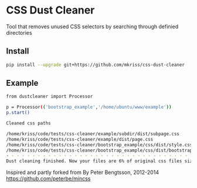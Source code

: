CSS Dust Cleaner
================

Tool that removes unused CSS selectors by searching through definied directories


Install 
--------------
```sh
pip install --upgrade git+https://github.com/mkriss/css-dust-cleaner

```




Example
--------------
```sh
from dustcleaner import Processor

p = Processor(('bootstrap_example','/home/ubuntu/www/example'))
p.start()

Cleaned css paths

/home/kriss/code/tests/css-cleaner/example/subdir/dist/subpage.css
/home/kriss/code/tests/css-cleaner/example/dist/page.css
/home/kriss/code/tests/css-cleaner/bootstrap_example/css/dist/style.css
/home/kriss/code/tests/css-cleaner/bootstrap_example/css/dist/bootstrap.css
- - - - - - - - - - - - - - - - - - - - - - - - - - - - - - - - - - - - - - - - 
Dust cleaning finished. Now your files are 6% of original css files size 


```





Inspired and partly forked from By Peter Bengtsson, 2012-2014 
https://github.com/peterbe/mincss